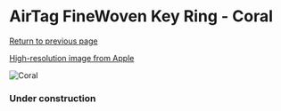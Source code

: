 # AirTag FineWoven Key Ring - Coral

[Return to previous page](/airtag)

[High-resolution image from Apple](https://store.storeimages.cdn-apple.com/8756/as-images.apple.com/is/MT2M3?wid=4500&hei=4500&fmt=png)

<div style="width: 384px"><img src="/everyphone/MT2M3.png" alt="Coral"></div>

### Under construction
